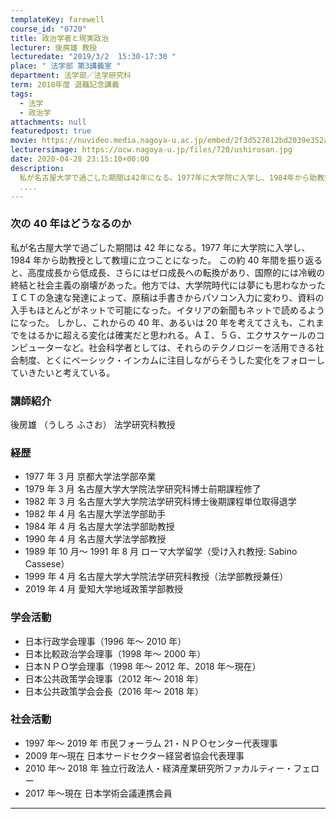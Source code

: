 ```yaml
---
templateKey: farewell
course_id: "0720"
title: 政治学者と現実政治
lecturer: 後房雄 教授
lecturedate: "2019/3/2  15:30-17:30 "
place: " 法学部 第3講義室 "
department: 法学部／法学研究科
term: 2018年度 退職記念講義
tags:
  - 法学
  - 政治学
attachments: null
featuredpost: true
movie: https://nuvideo.media.nagoya-u.ac.jp/embed/2f3d527812bd2039e352a185ef2e8f7f609d0e3c
lecturersimage: https://ocw.nagoya-u.jp/files/720/ushirosan.jpg
date: 2020-04-28 23:15:10+00:00
description:
  私が名古屋大学で過ごした期間は42年になる。1977年に大学院に入学し、1984年から助教授として教壇に立つことになった。この約40年間を振り返ると、高度成長から低成長、さらにはゼロ成長への転換があり、国際的には冷戦の終結と社会主義の崩壊があった。他方では、大学院時代には夢にも思わなかったＩＣＴの急速な発達によって、原稿は手書きからパソコン入力に変わり、資料の入手もほとんどがネットで可能にな
  ....
---
```


### 次の 40 年はどうなるのか

私が名古屋大学で過ごした期間は 42 年になる。1977 年に大学院に入学し、1984 年から助教授として教壇に立つことになった。
この約 40 年間を振り返ると、高度成長から低成長、さらにはゼロ成長への転換があり、国際的には冷戦の終結と社会主義の崩壊があった。他方では、大学院時代には夢にも思わなかったＩＣＴの急速な発達によって、原稿は手書きからパソコン入力に変わり、資料の入手もほとんどがネットで可能になった。イタリアの新聞もネットで読めるようになった。
しかし、これからの 40 年、あるいは 20 年を考えてさえも、これまでをはるかに超える変化は確実だと思われる。ＡＩ、５Ｇ、エクサスケールのコンピューターなど。社会科学者としては、それらのテクノロジーを活用できる社会制度、とくにベーシック・インカムに注目しながらそうした変化をフォローしていきたいと考えている。

### 講師紹介

後房雄 （うしろ ふさお） 法学研究科教授

### 経歴

- 1977 年 3 月 京都大学法学部卒業
- 1979 年 3 月 名古屋大学大学院法学研究科博士前期課程修了
- 1982 年 3 月 名古屋大学大学院法学研究科博士後期課程単位取得退学
- 1982 年 4 月 名古屋大学法学部助手
- 1984 年 4 月 名古屋大学法学部助教授
- 1990 年 4 月 名古屋大学法学部教授
- 1989 年 10 月～ 1991 年 8 月 ローマ大学留学（受け入れ教授: Sabino Cassese）
- 1999 年 4 月 名古屋大学大学院法学研究科教授（法学部教授兼任）
- 2019 年 4 月 愛知大学地域政策学部教授

### 学会活動

- 日本行政学会理事（1996 年～ 2010 年）
- 日本比較政治学会理事（1998 年～ 2000 年）
- 日本ＮＰＯ学会理事（1998 年～ 2012 年、2018 年～現在）
- 日本公共政策学会理事（2012 年～ 2018 年）
- 日本公共政策学会会長（2016 年～ 2018 年）

### 社会活動

- 1997 年～ 2019 年 市民フォーラム 21・ＮＰＯセンター代表理事
- 2009 年～現在 日本サードセクター経営者協会代表理事
- 2010 年～ 2018 年 独立行政法人・経済産業研究所ファカルティー・フェロー
- 2017 年～現在 日本学術会議連携会員

---

